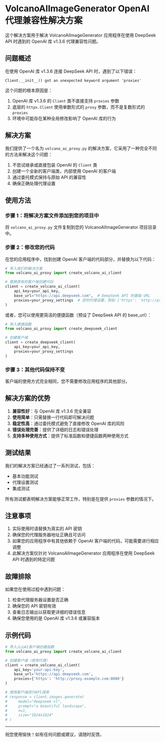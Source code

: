 # VolcanoAIImageGenerator OpenAI 代理兼容性解决方案

这个解决方案用于解决 VolcanoAIImageGenerator 应用程序在使用 DeepSeek API 时遇到的 OpenAI 库 v1.3.6 代理兼容性问题。

## 问题概述

在使用 OpenAI 库 v1.3.6 连接 DeepSeek API 时，遇到了以下错误：

```
Client.__init__() got an unexpected keyword argument 'proxies'
```

这个问题的根本原因是：

1. OpenAI 库 v1.3.6 的 `Client` 类不直接支持 `proxies` 参数
2. 底层的 `httpx.Client` 使用单数形式的 `proxy` 参数，而不是复数形式的 `proxies`
3. 环境中可能存在某种全局修改影响了 OpenAI 库的行为

## 解决方案

我们提供了一个名为 `volcano_ai_proxy.py` 的解决方案，它采用了一种完全不同的方法来解决这个问题：

1. 不尝试继承或直接包装 OpenAI 的 `Client` 类
2. 创建一个全新的客户端类，内部使用 OpenAI 的客户端
3. 通过委托模式保持与原始 API 的兼容性
4. 确保正确处理代理设置

## 使用方法

### 步骤 1：将解决方案文件添加到您的项目中

将 `volcano_ai_proxy.py` 文件复制到您的 VolcanoAIImageGenerator 项目目录中。

### 步骤 2：修改您的代码

在您的应用程序中，找到创建 OpenAI 客户端的代码部分，并替换为以下代码：

```python
# 导入我们的解决方案
from volcano_ai_proxy import create_volcano_ai_client

# 替换原有的客户端创建代码
client = create_volcano_ai_client(
    api_key=your_api_key,
    base_url="https://api.deepseek.com",  # DeepSeek API 的基础 URL
    proxies=your_proxy_settings  # 您的代理设置，例如 {'https': 'http://proxy.example.com:8080'}
)
```

或者，您可以使用更简洁的便捷函数（预设了 DeepSeek API 的 base_url）：

```python
# 导入便捷函数
from volcano_ai_proxy import create_deepseek_client

# 创建客户端
client = create_deepseek_client(
    api_key=your_api_key,
    proxies=your_proxy_settings
)
```

### 步骤 3：其他代码保持不变

客户端的使用方式完全相同，您不需要修改应用程序的其他部分。

## 解决方案的优势

1. **兼容性好**：与 OpenAI 库 v1.3.6 完全兼容
2. **使用简单**：只需替换一行代码即可解决问题
3. **稳定性高**：通过委托模式避免了直接修改 OpenAI 库的风险
4. **错误处理完善**：提供了详细的日志和错误处理
5. **支持多种使用方式**：提供了标准函数和便捷函数两种使用方式

## 测试结果

我们的解决方案已经通过了一系列测试，包括：

- 基本功能测试
- 代理设置测试
- 集成测试

所有测试都表明解决方案能够正常工作，特别是在提供 `proxies` 参数的情况下。

## 注意事项

1. 实际使用时请替换为真实的 API 密钥
2. 确保您的代理服务器地址正确且可访问
3. 如果您的应用程序中有其他依赖于 OpenAI 客户端的代码，可能需要进行相应调整
4. 此解决方案仅针对 VolcanoAIImageGenerator 应用程序在使用 DeepSeek API 时遇到的特定问题

## 故障排除

如果您在使用过程中遇到问题：

1. 检查代理服务器设置是否正确
2. 确保您的 API 密钥有效
3. 查看日志输出以获取更详细的错误信息
4. 确保您使用的是 OpenAI 库 v1.3.6 或兼容版本

## 示例代码

```python
# 导入火山AI客户端创建函数
from volcano_ai_proxy import create_volcano_ai_client

# 创建客户端（使用代理）
client = create_volcano_ai_client(
    api_key='your-api-key',
    base_url='https://api.deepseek.com',
    proxies={'https': 'http://proxy.example.com:8080'}
)

# 使用客户端进行API调用
# response = client.images.generate(
#     model="deepseek-vl",
#     prompt="a beautiful landscape",
#     n=1,
#     size="1024x1024"
# )
```

---

祝您使用愉快！如有任何问题或建议，请随时反馈。